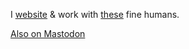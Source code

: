 I [website](https://qbunt.com) & work with [these](https://vynyl.com) fine humans.

<a rel="me" href="https://mastodon.social/@qbunt">Also on Mastodon</a>
